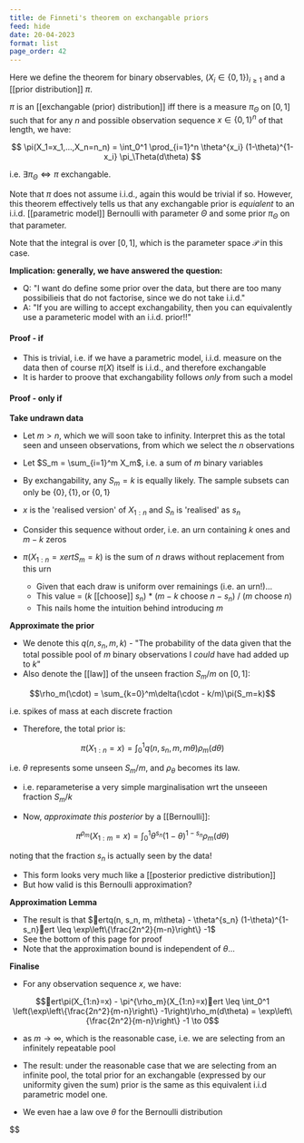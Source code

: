 ```yaml
---
title: de Finneti's theorem on exchangable priors
feed: hide
date: 20-04-2023
format: list
page_order: 42
---
```



Here we define the theorem for binary observables, $(X_i \in \{0,1\})_{i\geq1}$ and a [[prior distribution]] $\pi$.

$\pi$ is an [[exchangable (prior) distribution]] iff there is a measure $\pi_\Theta$ on $[0,1]$ such that for any $n$ and possible observation sequence $x\in\{0,1\}^n$ of that length, we have:


$$
	\pi(X_1=x_1,...,X_n=n_n) = \int_0^1 \prod_{i=1}^n \theta^{x_i} (1-\theta)^{1-x_i} \pi_\Theta(d\theta)
$$


i.e. $\exists \pi_\Theta \iff \pi$ exchangable.

Note that $\pi$ does not assume i.i.d., again this would be trivial if so. However, this theorem effectively tells us that any exchangable prior is *equialent* to an i.i.d. [[parametric model]] Bernoulli with parameter $\Theta$ and some prior $\pi_\Theta$ on that parameter.

Note that the integral is over $[0,1]$, which is the parameter space $\mathcal P$ in this case.

**Implication: generally, we have answered the question:**
- Q: "I want do define some prior over the data, but there are too many possibilieis that do not factorise, since we do not take i.i.d."
- A: "If you are willing to accept exchangability, then you can equivalently use a parameteric model with an i.i.d. prior!!"


#### Proof - if
- This is trivial, i.e. if we have a parametric model, i.i.d. measure on the data then of course $\pi(X)$ itself is i.i.d., and therefore exchangable
- It is harder to proove that exchangability follows *only* from such a model

#### Proof - only if
**Take undrawn data**
- Let $m>n$, which we will soon take to infinity. Interpret this as the total seen and unseen observations, from which we select the $n$ observations
- Let $S_m = \sum_{i=1}^m X_m$, i.e. a sum of $m$ binary variables
- By exchangability, any $S_m=k$ is equally likely. The sample subsets can only be $\{0\}, \{1\}, \text{or}\ \{0, 1\}$
- $x$ is the 'realised version' of $X_{1:n}$ and $S_n$ is 'realised' as $s_n$

- Consider this sequence without order, i.e. an urn containing $k$ ones and $m-k$ zeros
- $\pi(X_{1:n} = x ert S_m=k)$ is the sum of $n$ draws without replacement from this urn
	- Given that each draw is uniform over remainings (i.e. an urn!)...
	- This value = ($k$ [[choose]] $s_n$) * ($m-k$ choose $n-s_n$) / ($m$ choose $n$)
	- This nails home the intuition behind introducing $m$

**Approximate the prior**
- We denote this $q(n, s_n, m, k)$ - "The probability of the data given that the total possible pool of $m$ binary observations I *could* have had added up to $k$"
- Also denote the [[law]] of the unseen fraction $S_m/m$ on $[0,1]$:

$$\rho_m(\cdot) = \sum_{k=0}^m\delta(\cdot - k/m)\pi(S_m=k)$$

i.e. spikes of mass at each discrete fraction
- Therefore, the total prior is:

$$\pi(X_{1:n}=x) = \int_0^1q(n,s_n,m,m\theta)\rho_m(d\theta)$$

i.e. $\theta$ represents some unseen $S_m/m$, and $\rho_\theta$ becomes its law.
- i.e. reparameterise a very simple marginalisation wrt the unseeen fraction $S_m/k$

- Now, *approximate this posterior* by a [[Bernoulli]]:

$$\pi^{\rho_m}(X_{1:m}=x) = \int_0^1 \theta^{s_n} (1-\theta)^{1-s_n} \rho_m(d\theta)$$

noting that the fraction $s_n$ is actually seen by the data!
- This form looks very much like a [[posterior predictive distribution]]
- But how valid is this Bernoulli approximation?

**Approximation Lemma**
- The result is that $ertq(n, s_n, m, m\theta) - \theta^{s_n} (1-\theta)^{1-s_n}ert \leq \exp\left\{\frac{2n^2}{m-n}\right\} -1$
- See the bottom of this page for proof
- Note that the approximation bound is independent of $\theta$...

**Finalise**
- For any observation sequence $x$, we have: 

$$ert\pi(X_{1:n}=x) - \pi^{\rho_m}(X_{1:n}=x)ert \leq \int_0^1 \left(\exp\left\{\frac{2n^2}{m-n}\right\} -1\right)\rho_m(d\theta) = \exp\left\{\frac{2n^2}{m-n}\right\} -1 \to 0$$


- as $m\to\infty$, which is the reasonable case, i.e. we are selecting from an infinitely repeatable pool

- The result: under the reasonable case that we are selecting from an infinite pool, the total prior for an exchangable (expressed by our uniformity given the sum) prior is the same as this equivalent i.i.d parametric model one.
- We even hae a law ove $\theta$ for the Bernoulli distribution

$$